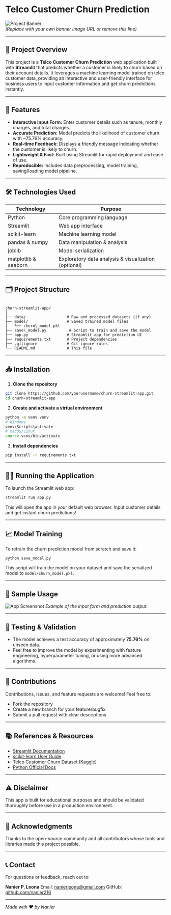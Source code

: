 

# Telco Customer Churn Prediction

![Project Banner](https://raw.githubusercontent.com/yourusername/churn-streamlit-app/main/assets/banner.png)  
*(Replace with your own banner image URL or remove this line)*

---

## 🚀 Project Overview

This project is a **Telco Customer Churn Prediction** web application built with **Streamlit** that predicts whether a customer is likely to churn based on their account details. It leverages a machine learning model trained on telco customer data, providing an interactive and user-friendly interface for business users to input customer information and get churn predictions instantly.

---

## 🎯 Features

- **Interactive Input Form:** Enter customer details such as tenure, monthly charges, and total charges.
- **Accurate Prediction:** Model predicts the likelihood of customer churn with ~75.76% accuracy.
- **Real-time Feedback:** Displays a friendly message indicating whether the customer is likely to churn.
- **Lightweight & Fast:** Built using Streamlit for rapid deployment and ease of use.
- **Reproducible:** Includes data preprocessing, model training, saving/loading model pipeline.

---

## 🛠️ Technologies Used

| Technology          | Purpose                       |
|---------------------|-------------------------------|
| Python              | Core programming language      |
| Streamlit           | Web app interface              |
| scikit-learn        | Machine learning model         |
| pandas & numpy      | Data manipulation & analysis   |
| joblib              | Model serialization            |
| matplotlib & seaborn| Exploratory data analysis & visualization (optional) |

---

## 🗂️ Project Structure

```

churn-streamlit-app/
│
├── data/                  # Raw and processed datasets (if any)
├── model/                 # Saved trained model files
│   └── churn\_model.pkl
├── save\_model.py          # Script to train and save the model
├── app.py                 # Streamlit app for prediction UI
├── requirements.txt       # Project dependencies
├── .gitignore             # Git ignore rules
└── README.md              # This file

````

---

## 📥 Installation

1. **Clone the repository**

```bash
git clone https://github.com/yourusername/churn-streamlit-app.git
cd churn-streamlit-app
````

2. **Create and activate a virtual environment**

```bash
python -m venv venv
# Windows
venv\Scripts\activate
# macOS/Linux
source venv/bin/activate
```

3. **Install dependencies**

```bash
pip install -r requirements.txt
```

---

## 🏃‍♂️ Running the Application

To launch the Streamlit web app:

```bash
streamlit run app.py
```

This will open the app in your default web browser. Input customer details and get instant churn predictions!

---

## 📈 Model Training

To retrain the churn prediction model from scratch and save it:

```bash
python save_model.py
```

This script will train the model on your dataset and save the serialized model to `model/churn_model.pkl`.

---

## 🎨 Sample Usage

![App Screenshot](https://raw.githubusercontent.com/yourusername/churn-streamlit-app/main/assets/app_screenshot.png)
*Example of the input form and prediction output.*

---

## 🧪 Testing & Validation

* The model achieves a test accuracy of approximately **75.76%** on unseen data.
* Feel free to improve the model by experimenting with feature engineering, hyperparameter tuning, or using more advanced algorithms.

---

## 🤝 Contributions

Contributions, issues, and feature requests are welcome! Feel free to:

* Fork the repository
* Create a new branch for your feature/bugfix
* Submit a pull request with clear descriptions

---

## 📚 References & Resources

* [Streamlit Documentation](https://docs.streamlit.io/)
* [scikit-learn User Guide](https://scikit-learn.org/stable/user_guide.html)
* [Telco Customer Churn Dataset (Kaggle)](https://www.kaggle.com/blastchar/telco-customer-churn)
* [Python Official Docs](https://docs.python.org/3/)

---

## ⚠️ Disclaimer

This app is built for educational purposes and should be validated thoroughly before use in a production environment.

---

## 🙏 Acknowledgments

Thanks to the open-source community and all contributors whose tools and libraries made this project possible.

---

## 📞 Contact

For questions or feedback, reach out to:

**Nanier P. Leona**
Email: [nanierleona@gmail.com](mailto:nanierleona@gmail.com)
GitHub: [github.com/nanier216](https://github.com/nanier216)

---

*Made with ❤️ by Nanier*

```




